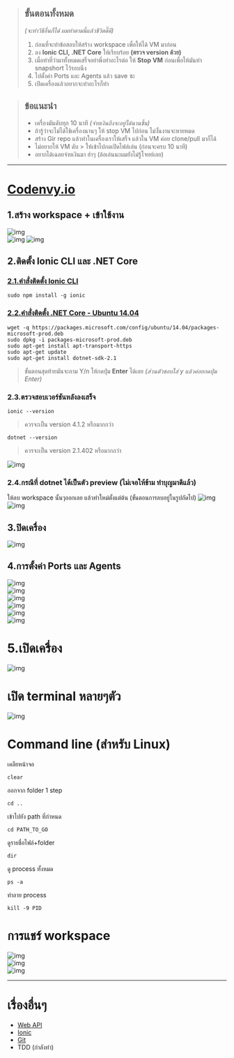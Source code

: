 > ## ขั้นตอนทั้งหมด
> *(จะทำวิธีอื่นก็ได้ ผมทำตามนี้แล้วชีวิตดี๊ดี)*  
> 1. ก่อนที่จะทำข้อสอบให้สร้าง workspace เพื่อให้ได้ VM มาก่อน  
> 1. ลง **Ionic CLI, .NET Core** ให้เรียบร้อย  **(ตรวจ version ด้วย)**  
> 1. เมื่อทำที่ว่ามาทั้งหมดเสร็จอย่าพึ่งทำอะไรต่อ ให้ **Stop VM** ก่อนเพื่อให้มันทำ snapshort ไว้รอบนึง  
> 1. ไปตั้งค่า Ports และ Agents แล้ว save ซะ  
> 1. เปิดเครื่องแล้วอยากจะทำอะไรก็ทำ

> ## ข้อแนะนำ
> * เครื่องมันดับทุก 10 นาที *(จ่ายเงินถึงจะอยู่ได้นานขึ้น)*
> * ถ้ารู้ว่าจะไม่ได้ใช้เครื่องนานๆ ให้ stop VM ไปก่อน ไม่งั้นงานจะหายหมด  
> * สร้าง Gir repo แล้วทำในเครื่องเราให้เสร็จ แล้วใน VM ค่อย clone/pull มาก็ได้
> * ไม่อยากให้ VM ดับ > ให้เข้าไปกดเปิดไฟล์เล่น (ก่อนจะครบ 10 นาที)
> * อยากได้เฉลยจ่ายเงินมา ฮ่าๆ (ล้อเล่นนะผมยังไม่รู้โจทย์เลย)
---
# [Codenvy.io](https://codenvy.io/dashboard/#)
## 1.สร้าง workspace + เข้าใช้งาน  
![img](images/workspace01.PNG)  
![img](images/workspace02.PNG) 
![img](images/workspace09.PNG)

## 2.ติดตั้ง Ionic CLI และ .NET Core
### [2.1.คำสั่งติดตั้ง Ionic CLI](https://ionicframework.com/getting-started#cli) 
```
sudo npm install -g ionic
```
### [2.2.คำสั่งติดตั้ง .NET Core - Ubuntu 14.04](https://www.microsoft.com/net/download/linux-package-manager/ubuntu14-04/sdk-current)
```
wget -q https://packages.microsoft.com/config/ubuntu/14.04/packages-microsoft-prod.deb
sudo dpkg -i packages-microsoft-prod.deb
sudo apt-get install apt-transport-https
sudo apt-get update
sudo apt-get install dotnet-sdk-2.1
```
> ขั้นตอนสุดท้ายมันจะถาม Y/n ให้กดปุ่ม **Enter** ได้เลย *(ส่วนตัวชอบใส่ y แล้วค่อยกดปุ่ม Enter)*

### 2.3.ตรวจสอบเวอร์ชันหลังลงเสร็จ
```
ionic --version
```
> ควรจะเป็น version 4.1.2 หรือมากกว่า

```
dotnet --version
```
> ควรจะเป็น version 2.1.402 หรือมากกว่า

![img](images/workspace10.PNG)  

### 2.4.กรณีที่ dotnet ได้เป็นตัว preview (ไม่เจอให้ข้าม ทำบุญมาดีแล้ว)
ให้ลบ workspace นั้นๆออกเลย แล้วทำใหม่ตั้งแต่ต้น (ขั้นตอนการลบอยู่ในรูปถัดไป)
![img](images/workspace03.PNG)  
![img](images/workspace11.PNG)  


## 3.ปิดเครื่อง
![img](images/vm01.png)  

## 4.การตั้งค่า Ports และ Agents
![img](images/workspace03.PNG)  
![img](images/workspace04.PNG)  
![img](images/workspace05.PNG)  
![img](images/workspace06.PNG)  
![img](images/workspace07.PNG)  
![img](images/workspace08.PNG)  

# 5.เปิดเครื่อง
![img](images/vm02.png)  

# เปิด terminal หลายๆตัว
![img](images/terminal.png)  

# Command line (สำหรับ Linux)
เคลียหน้าจอ
```
clear
```
ออกจาก folder 1 step
```
cd ..
```
เข้าไปยัง path ที่กำหนด
```
cd PATH_TO_GO
```
ดูรายชื่อไฟล์+folder
```
dir
```
ดู process ทั้งหมด
```
ps -a
```
ทำลาย process
```
kill -9 PID
```

# การแชร์ workspace
![img](images/workspace03.PNG)  
![img](images/workspace12.PNG)  
![img](images/workspace13.PNG)  

---
# เรื่องอื่นๆ
* [Web API](web-api.md)
* [Ionic](ionic.md)
* [Git](git.md)
* TDD (กำลังทำ)
